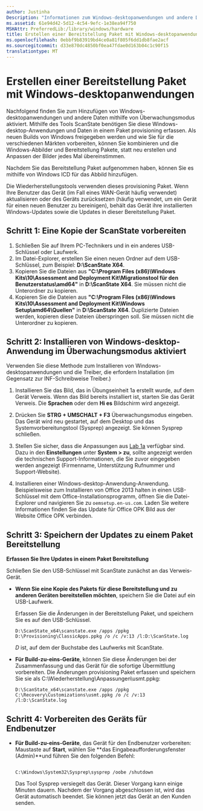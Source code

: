 ```yaml
---
author: Justinha
Description: "Informationen zum Windows-desktopanwendungen und andere Daten hinzufügen, indem Sie im Überwachungsmodus."
ms.assetid: 61e94d42-5d12-4c54-9efc-1e38ea94f750
MSHAttr: PreferredLib:/library/windows/hardware
title: Erstellen einer Bereitstellung Paket mit Windows-desktopanwendungen
ms.openlocfilehash: 0ebbf9b83919bd4ce0a81f805f6dd1db8fae2acf
ms.sourcegitcommit: d33e870dc4850bf0ea47fdae0d163b04c1c90f15
translationtype: MT
---
```

# <a name="create-a-provisioning-package-with-windows-desktop-applications"></a>Erstellen einer Bereitstellung Paket mit Windows-desktopanwendungen


Nachfolgend finden Sie zum Hinzufügen von Windows-desktopanwendungen und andere Daten mithilfe von Überwachungsmodus aktiviert. Mithilfe des Tools ScanState benötigen Sie diese Windows-desktop-Anwendungen und Daten in einem Paket provisioning erfassen. Als neuen Builds von Windows freigegeben werden und wie Sie für die verschiedenen Märkten vorbereiten, können Sie kombinieren und die Windows-Abbilder und Bereitstellung Pakete, statt neu erstellen und Anpassen der Bilder jedes Mal übereinstimmen.

Nachdem Sie das Bereitstellung Paket aufgenommen haben, können Sie es mithilfe von Windows ICD für das Abbild hinzufügen.

Die Wiederherstellungstools verwenden dieses provisioning Paket. Wenn Ihre Benutzer das Gerät (im Fall eines WAN-Gerät häufig verwendet) aktualisieren oder des Geräts zurücksetzen (häufig verwendet, um ein Gerät für einen neuen Benutzer zu bereinigen), behält das Gerät ihre installierten Windows-Updates sowie die Updates in dieser Bereitstellung Paket.

## <a name="span-idstep1prepareacopyofscanstatespanspan-idstep1prepareacopyofscanstatespanspan-idstep1prepareacopyofscanstatespanstep-1-prepare-a-copy-of-scanstate"></a><span id="Step_1__Prepare_a_copy_of_ScanState"></span><span id="step_1__prepare_a_copy_of_scanstate"></span><span id="STEP_1__PREPARE_A_COPY_OF_SCANSTATE"></span>Schritt 1: Eine Kopie der ScanState vorbereiten


1.  Schließen Sie auf Ihrem PC-Technikers und in ein anderes USB-Schlüssel oder Laufwerk.
2.  Im Datei-Explorer, erstellen Sie einen neuen Ordner auf dem USB-Schlüssel, zum Beispiel: **D:\\ScanState X64**.
3.  Kopieren Sie die Dateien aus **"C:\\Program Files (x86)\\Windows Kits\\10\\Assessment and Deployment Kit\\Migrationstool für den Benutzerstatus\\amd64"** in **D:\\ScanState X64**. Sie müssen nicht die Unterordner zu kopieren.
4.  Kopieren Sie die Dateien aus **"C:\\Program Files (x86)\\Windows Kits\\10\\Assessment and Deployment Kit\\Windows Setup\\amd64\\Quellen"** in **D:\\ScanState X64**. Duplizierte Dateien werden, kopieren diese Dateien überspringen soll. Sie müssen nicht die Unterordner zu kopieren.

## <a name="span-idinstalldesktopappspanspan-idinstalldesktopappspanspan-idinstalldesktopappspanstep-2-install-a-windows-desktop-application-in-audit-mode"></a><span id="installDesktopApp"></span><span id="installdesktopapp"></span><span id="INSTALLDESKTOPAPP"></span>Schritt 2: Installieren von Windows-desktop-Anwendung im Überwachungsmodus aktiviert


Verwenden Sie diese Methode zum Installieren von Windows-desktopanwendungen und die Treiber, die erfordern Installation (im Gegensatz zur INF-Schreibweise Treiber.)

1.  Installieren Sie das Bild, das in Übungseinheit 1a erstellt wurde, auf dem Gerät Verweis. Wenn das Bild bereits installiert ist, starten Sie das Gerät Verweis. Die **Sprachen** oder dem **Hi es** Bildschirm wird angezeigt.
2.  Drücken Sie **STRG + UMSCHALT + F3** Überwachungsmodus eingeben. Das Gerät wird neu gestartet, auf dem Desktop und das Systemvorbereitungstool (Sysprep) angezeigt. Sie können Sysprep schließen.
3.  Stellen Sie sicher, dass die Anpassungen aus [Lab 1a](install-windows-automatically-from-a-usb-drive-sxs.md) verfügbar sind. Dazu in den **Einstellungen** unter **System &gt; zu**, sollte angezeigt werden die technischen Support-Informationen, die Sie zuvor eingegeben werden angezeigt (Firmenname, Unterstützung Rufnummer und Support-Website).

4.  Installieren einer Windows-desktop-Anwendung-Anwendung. Beispielsweise zum Installieren von Office 2013 halten in einen USB-Schlüssel mit dem Office-Installationsprogramm, öffnen Sie die Datei-Explorer und navigieren Sie zu `oemsetup.en-us.com`. Laden Sie weitere Informationen finden Sie das Update für Office OPK Bild aus der Website Office OPK verbinden.

## <a name="span-idsavewithusmtspanspan-idsavewithusmtspanspan-idsavewithusmtspanstep-3-save-your-updates-to-a-provisioning-package"></a><span id="saveWithUSMT"></span><span id="savewithusmt"></span><span id="SAVEWITHUSMT"></span>Schritt 3: Speichern der Updates zu einem Paket Bereitstellung


**Erfassen Sie Ihre Updates in einem Paket Bereitstellung**

Schließen Sie den USB-Schlüssel mit ScanState zunächst an das Verweis-Gerät.

-   **Wenn Sie eine Kopie des Pakets für diese Bereitstellung und zu anderen Geräten bereitstellen möchten**, speichern Sie die Datei auf ein USB-Laufwerk.

    Erfassen Sie die Änderungen in der Bereitstellung Paket, und speichern Sie es auf den USB-Schlüssel.

    ``` syntax
    D:\ScanState_x64\scanstate.exe /apps /ppkg D:\Provisioning\ClassicApps.ppkg /o /c /v:13 /l:D:\ScanState.log
    ```

    *D* ist, auf dem der Buchstabe des Laufwerks mit ScanState.

   
-   **Für Build-zu-eins-Geräte**, können Sie diese Änderungen bei der Zusammenfassung und das Gerät für die sofortige Übermittlung vorbereiten. Die Änderungen provisioning Paket erfassen und speichern Sie sie als C:\\Wiederherstellung\\Anpassungen\\usmt.ppkg:

    ``` syntax
    D:\ScanState_x64\scanstate.exe /apps /ppkg C:\Recovery\Customizations\usmt.ppkg /o /c /v:13 /l:D:\ScanState.log
    ```

## <a name="span-idstep4preparethedeviceforanenduserspanspan-idstep4preparethedeviceforanenduserspanspan-idstep4preparethedeviceforanenduserspanstep-4-prepare-the-device-for-an-end-user"></a><span id="Step_4__Prepare_the_device_for_an_end_user"></span><span id="step_4__prepare_the_device_for_an_end_user"></span><span id="STEP_4__PREPARE_THE_DEVICE_FOR_AN_END_USER"></span>Schritt 4: Vorbereiten des Geräts für Endbenutzer


-   **Für Build-zu-eins-Geräte**, das Gerät für den Endbenutzer vorbereiten: Maustaste auf **Start**, wählen Sie **das Eingabeaufforderungsfenster (Admin)**und führen Sie den folgenden Befehl:

    ``` syntax
     
    C:\Windows\System32\Sysprep\sysprep /oobe /shutdown
    ```

    Das Tool Sysprep versiegelt das Gerät. Dieser Vorgang kann einige Minuten dauern. Nachdem der Vorgang abgeschlossen ist, wird das Gerät automatisch beendet. Sie können jetzt das Gerät an den Kunden senden.

 

 





